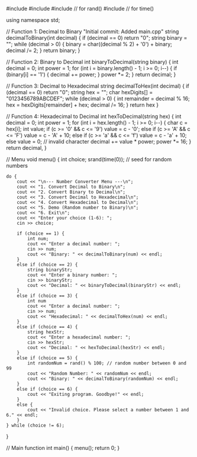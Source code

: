 #include <iostream>
#include <string>
#include <cstdlib>  // for rand()
#include <ctime>    // for time()

using namespace std;

// Function 1: Decimal to Binary
"Initial commit: Added main.cpp"
string decimalToBinary(int decimal) {
    if (decimal == 0) return "0";
    string binary = "";
    while (decimal > 0) {
        binary = char((decimal % 2) + '0') + binary;
        decimal /= 2;
    }
    return binary;
}

// Function 2: Binary to Decimal
int binaryToDecimal(string binary) {
    int decimal = 0;
    int power = 1;
    for (int i = binary.length() - 1; i >= 0; i--) {
        if (binary[i] == '1') {
            decimal += power;
        }
        power *= 2;
    }
    return decimal;
}

// Function 3: Decimal to Hexadecimal
string decimalToHex(int decimal) {
    if (decimal == 0) return "0";
    string hex = "";
    char hexDigits[] = "0123456789ABCDEF";
    while (decimal > 0) {
        int remainder = decimal % 16;
        hex = hexDigits[remainder] + hex;
        decimal /= 16;
    }
    return hex
}

// Function 4: Hexadecimal to Decimal
int hexToDecimal(string hex) {
    int decimal = 0;
    int power = 1;
    for (int i = hex.length() - 1; i >= 0; i--) {
        char c = hex[i];
        int value;
        if (c >= '0' && c <= '9') value = c - '0';
        else if (c >= 'A' && c <= 'F') value = c - 'A' + 10;
        else if (c >= 'a' && c <= 'f') value = c - 'a' + 10;
        else value = 0;  // invalid character
        decimal += value * power;
        power *= 16;
    }
    return decimal,
}

// Menu
void menu() {
    int choice;
    srand(time(0)); // seed for random numbers

    do {
        cout << "\n--- Number Converter Menu ---\n";
        cout << "1. Convert Decimal to Binary\n";
        cout << "2. Convert Binary to Decimal\n";
        cout << "3. Convert Decimal to Hexadecimal\n";
        cout << "4. Convert Hexadecimal to Decimal\n";
        cout << "5. Demo (Random number to Binary)\n";
        cout << "6. Exit\n";
        cout << "Enter your choice (1-6): ";
        cin >> choice;

        if (choice == 1) {
            int num;
            cout << "Enter a decimal number: ";
            cin >> num;
            cout << "Binary: " << decimalToBinary(num) << endl;
        }
        else if (choice == 2) {
            string binaryStr;
            cout << "Enter a binary number: ";
            cin >> binaryStr;
            cout << "Decimal: " << binaryToDecimal(binaryStr) << endl;
        }
        else if (choice == 3) {
            int num
            cout << "Enter a decimal number: ";
            cin >> num;
            cout << "Hexadecimal: " << decimalToHex(num) << endl;
        }
        else if (choice == 4) {
            string hexStr;
            cout << "Enter a hexadecimal number: ";
            cin >> hexStr;
            cout << "Decimal: " << hexToDecimal(hexStr) << endl;
        }
        else if (choice == 5) {
            int randomNum = rand() % 100; // random number between 0 and 99
            cout << "Random Number: " << randomNum << endl;
            cout << "Binary: " << decimalToBinary(randomNum) << endl;
        }
        else if (choice == 6) {
            cout << "Exiting program. Goodbye!" << endl;
        }
        else {
            cout << "Invalid choice. Please select a number between 1 and 6." << endl;
        }
    } while (choice != 6);
}

// Main function
int main() {
    menu();
    return 0;
}
